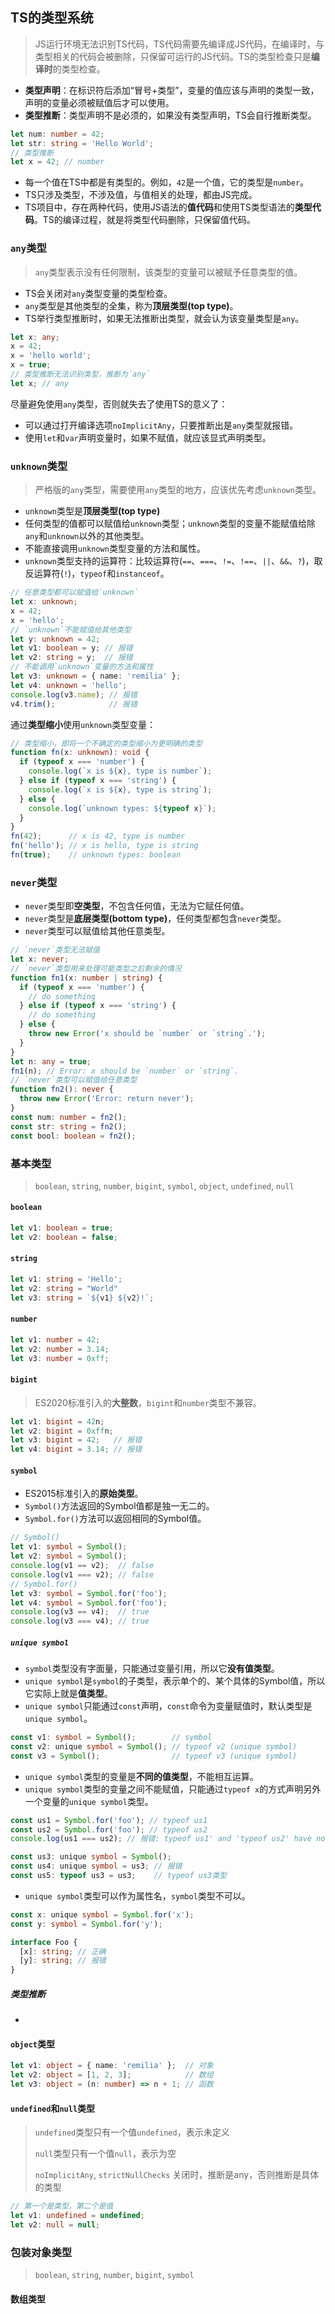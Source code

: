 ## TS的类型系统

> JS运行环境无法识别TS代码，TS代码需要先编译成JS代码，在编译时，与类型相关的代码会被删除，只保留可运行的JS代码。TS的类型检查只是**编译时**的类型检查。

- **类型声明**：在标识符后添加“冒号+类型”，变量的值应该与声明的类型一致，声明的变量必须被赋值后才可以使用。
- **类型推断**：类型声明不是必须的，如果没有类型声明，TS会自行推断类型。

```ts
let num: number = 42;
let str: string = 'Hello World';
// 类型推断
let x = 42; // number
```

- 每一个值在TS中都是有类型的。例如，`42`是一个值，它的类型是`number`。
- TS只涉及类型，不涉及值，与值相关的处理，都由JS完成。
- TS项目中，存在两种代码，使用JS语法的**值代码**和使用TS类型语法的**类型代码**。TS的编译过程，就是将类型代码删除，只保留值代码。

### `any`类型

> `any`类型表示没有任何限制，该类型的变量可以被赋予任意类型的值。

- TS会关闭对`any`类型变量的类型检查。
- `any`类型是其他类型的全集，称为**顶层类型(top type)**。
- TS举行类型推断时，如果无法推断出类型，就会认为该变量类型是`any`。

```ts
let x: any;
x = 42;
x = 'hello world';
x = true;
// 类型推断无法识别类型，推断为`any`
let x; // any
```

尽量避免使用`any`类型，否则就失去了使用TS的意义了：

- 可以通过打开编译选项`noImplicitAny`，只要推断出是`any`类型就报错。
- 使用`let`和`var`声明变量时，如果不赋值，就应该显式声明类型。

### `unknown`类型

> 严格版的`any`类型，需要使用`any`类型的地方，应该优先考虑`unknown`类型。

- `unknown`类型是**顶层类型(top type)**
- 任何类型的值都可以赋值给`unknown`类型；`unknown`类型的变量不能赋值给除`any`和`unknown`以外的其他类型。
- 不能直接调用`unknown`类型变量的方法和属性。
- `unknown`类型支持的运算符：比较运算符(`==`、`===`、`!=`、`!==`、`||`、`&&`、`?`)，取反运算符(`!`)，`typeof`和`instanceof`。

```ts
// 任意类型都可以赋值给`unknown`
let x: unknown;
x = 42;
x = 'hello';
// `unknown`不能赋值给其他类型
let y: unknown = 42;
let v1: boolean = y; // 报错
let v2: string = y;  // 报错
// 不能调用`unknown`变量的方法和属性
let v3: unknown = { name: 'remilia' };
let v4: unknown = 'hello';
console.log(v3.name); // 报错
v4.trim();            // 报错
```

通过**类型缩小**使用`unknown`类型变量：

```ts
// 类型缩小，即将一个不确定的类型缩小为更明确的类型
function fn(x: unknown): void {
  if (typeof x === 'number') {
    console.log(`x is ${x}, type is number`);
  } else if (typeof x === 'string') {
    console.log(`x is ${x}, type is string`);
  } else {
    console.log(`unknown types: ${typeof x}`);
  }
}
fn(42);      // x is 42, type is number
fn('hello'); // x is hello, type is string
fn(true);    // unknown types: boolean
```

### `never`类型

- `never`类型即**空类型**，不包含任何值，无法为它赋任何值。
- `never`类型是**底层类型(bottom type)**，任何类型都包含`never`类型。
- `never`类型可以赋值给其他任意类型。

```ts
// `never`类型无法赋值
let x: never;
// `never`类型用来处理可能类型之后剩余的情况
function fn1(x: number | string) {
  if (typeof x === 'number') {
    // do something
  } else if (typeof x === 'string') {
    // do something
  } else {
    throw new Error('x should be `number` or `string`.');
  }
}
let n: any = true;
fn1(n); // Error: x should be `number` or `string`.
// `never`类型可以赋值给任意类型
function fn2(): never {
  throw new Error('Error: return never');
}
const num: number = fn2();
const str: string = fn2();
const bool: boolean = fn2();
```

### 基本类型

> `boolean`, `string`, `number`, `bigint`, `symbol`, `object`, `undefined`, `null`

#### `boolean`

```ts
let v1: boolean = true;
let v2: boolean = false;
```

#### `string`

```ts
let v1: string = 'Hello';
let v2: string = "World"
let v3: string = `${v1} ${v2}!`;
```

#### `number`

```ts
let v1: number = 42;
let v2: number = 3.14;
let v3: number = 0xff;
```

#### `bigint`

> ES2020标准引入的**大整数**，`bigint`和`number`类型不兼容。

```ts
let v1: bigint = 42n;
let v2: bigint = 0xffn;
let v3: bigint = 42;   // 报错
let v4: bigint = 3.14; // 报错
```

#### `symbol`

- ES2015标准引入的**原始类型**。
- `Symbol()`方法返回的Symbol值都是独一无二的。
- `Symbol.for()`方法可以返回相同的Symbol值。

```ts
// Symbol()
let v1: symbol = Symbol();
let v2: symbol = Symbol();
console.log(v1 == v2);  // false
console.log(v1 === v2); // false
// Symbol.for()
let v3: symbol = Symbol.for('foo');
let v4: symbol = Symbol.for('foo');
console.log(v3 == v4);  // true
console.log(v3 === v4); // true
```

##### `unique symbol`

- `symbol`类型没有字面量，只能通过变量引用，所以它**没有值类型**。
- `unique symbol`是`symbol`的子类型，表示单个的、某个具体的Symbol值，所以它实际上就是**值类型**。
- `unique symbol`只能通过`const`声明，`const`命令为变量赋值时，默认类型是`unique symbol`。

```ts
const v1: symbol = Symbol();        // symbol
const v2: unique symbol = Symbol(); // typeof v2 (unique symbol)
const v3 = Symbol();                // typeof v3 (unique symbol)
```

- `unique symbol`类型的变量是**不同的值类型**，不能相互运算。
- `unique symbol`类型的变量之间不能赋值，只能通过`typeof x`的方式声明另外一个变量的`unique symbol`类型。

```ts
const us1 = Symbol.for('foo'); // typeof us1
const us2 = Symbol.for('foo'); // typeof us2
console.log(us1 === us2); // 报错: typeof us1' and 'typeof us2' have no overlap.

const us3: unique symbol = Symbol();
const us4: unique symbol = us3; // 报错
const us5: typeof us3 = us3;    // typeof us3类型
```

- `unique symbol`类型可以作为属性名，`symbol`类型不可以。

```ts
const x: unique symbol = Symbol.for('x');
const y: symbol = Symbol.for('y');

interface Foo {
  [x]: string; // 正确
  [y]: string; // 报错
}
```

##### 类型推断

- 











#### `object`类型
```ts
let v1: object = { name: 'remilia' };  // 对象
let v2: object = [1, 2, 3];            // 数组
let v3: object = (n: number) => n + 1; // 函数
```

#### `undefined`和`null`类型
> `undefined`类型只有一个值`undefined`，表示未定义
>
> `null`类型只有一个值`null`，表示为空
>
> `noImplicitAny`, `strictNullChecks` 关闭时，推断是any，否则推断是具体的类型
```ts
// 第一个是类型，第二个是值
let v1: undefined = undefined; 
let v2: null = null;
```

### 包装对象类型
> `boolean`, `string`, `number`, `bigint`, `symbol`


#### 数组类型










